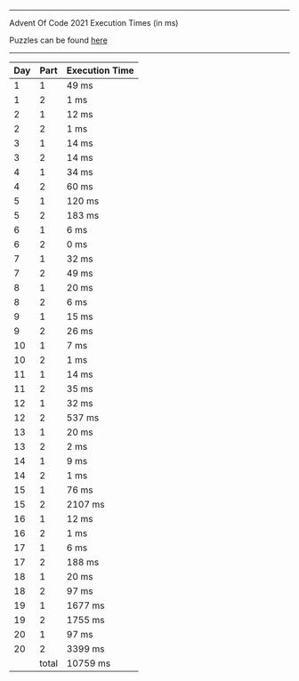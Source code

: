 ****

Advent Of Code 2021 Execution Times (in ms)

Puzzles can be found [here](https://adventofcode.com/2021/)

----

| Day | Part | Execution Time |
| --- | ---- | -------------- |
| 1 | 1 | 49 ms|
| 1 | 2 | 1 ms|
| 2 | 1 | 12 ms|
| 2 | 2 | 1 ms|
| 3 | 1 | 14 ms|
| 3 | 2 | 14 ms|
| 4 | 1 | 34 ms|
| 4 | 2 | 60 ms|
| 5 | 1 | 120 ms|
| 5 | 2 | 183 ms|
| 6 | 1 | 6 ms|
| 6 | 2 | 0 ms|
| 7 | 1 | 32 ms|
| 7 | 2 | 49 ms|
| 8 | 1 | 20 ms|
| 8 | 2 | 6 ms|
| 9 | 1 | 15 ms|
| 9 | 2 | 26 ms|
| 10 | 1 | 7 ms|
| 10 | 2 | 1 ms|
| 11 | 1 | 14 ms|
| 11 | 2 | 35 ms|
| 12 | 1 | 32 ms|
| 12 | 2 | 537 ms|
| 13 | 1 | 20 ms|
| 13 | 2 | 2 ms|
| 14 | 1 | 9 ms|
| 14 | 2 | 1 ms|
| 15 | 1 | 76 ms|
| 15 | 2 | 2107 ms|
| 16 | 1 | 12 ms|
| 16 | 2 | 1 ms|
| 17 | 1 | 6 ms|
| 17 | 2 | 188 ms|
| 18 | 1 | 20 ms|
| 18 | 2 | 97 ms|
| 19 | 1 | 1677 ms|
| 19 | 2 | 1755 ms|
| 20 | 1 | 97 ms|
| 20 | 2 | 3399 ms|
||total|10759 ms|